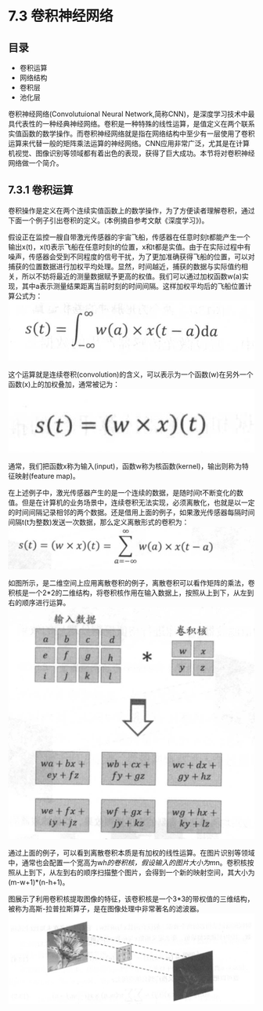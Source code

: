 # 7.3 卷积神经网络

## 目录
- 卷积运算
- 网络结构
- 卷积层
- 池化层


卷积神经网络(Convolutuional Neural Network,简称CNN)，是深度学习技术中最具代表性的一种经典神经网络。卷积是一种特殊的线性运算，是值定义在两个联系实值函数的数学操作。而卷积神经网络就是指在网络结构中至少有一层使用了卷积运算来代替一般的矩阵乘法运算的神经网络。CNN应用非常广泛，尤其是在计算机视觉、图像识别等领域都有着出色的表现，获得了巨大成功。本节将对卷积神经网络做一个简介。


## 7.3.1 卷积运算
卷积操作是定义在两个连续实值函数上的数学操作，为了方便读者理解卷积，通过下面一个例子引出卷积的定义。(本例摘自参考文献《深度学习》)。

假设正在监控一艘自带激光传感器的宇宙飞船，传感器在任意时刻t都能产生一个输出x(t)，x(t)表示飞船在任意时刻t的位置，x和t都是实值。由于在实际过程中有噪声，传感器会受到不同程度的信号干扰，为了更加准确获得飞船的位置，可以对捕获的位置数据进行加权平均处理。显然，时间越近，捕获的数据与实际值约相关，所以不妨将最近的测量数据赋予更高的权值。我们可以通过加权函数w(a)实现，其中a表示测量结果距离当前时刻的时间间隔。这样加权平均后的飞船位置计算公式为：
![](/resource/1.jpg?raw=true)

这个运算就是连续卷积(convolution)的含义，可以表示为一个函数(w)在另外一个函数(x)上的加权叠加，通常被记为：
![](/resource/2.jpg?raw=true)

通常，我们把函数x称为输入(input)，函数w称为核函数(kernel)，输出则称为特征映射(feature map)。

在上述例子中，激光传感器产生的是一个连续的数据，是随时间t不断变化的数值。但是在计算机的业务场景中，连续卷积无法实现，必须离散化，也就是以一定的时间间隔记录相邻的两个数据。还是借用上面的例子，如果激光传感器每隔时间间隔t(t为整数)发送一次数据，那么定义离散形式的卷积为：
![](/resource/3.jpg?raw=true)

如图所示，是二维空间上应用离散卷积的例子，离散卷积可以看作矩阵的乘法，卷积核是一个2*2的二维结构，将卷积核作用在输入数据上，按照从上到下，从左到右的顺序进行运算。
![](/resource/4.jpg?raw=true)

通过上面的例子，可以看到离散卷积本质是有加权的线性运算。在图片识别等领域中，通常也会配置一个宽高为w*h的卷积核，假设输入的图片大小为m*n。卷积核按照从上到下，从左到右的顺序扫描整个图片，会得到一个新的映射空间，其大小为(m-w+1)*(n-h+1)。

图展示了利用卷积核提取图像的特征，该卷积核是一个3*3的带权值的三维结构，被称为高斯-拉普拉斯算子，是在图像处理中非常著名的滤波器。
![](/resource/5.jpg?raw=true)









